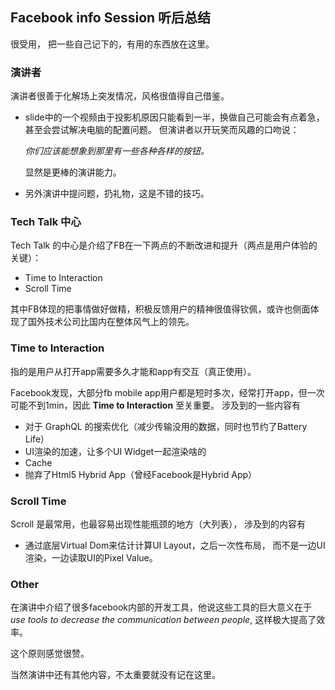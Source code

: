 ## Facebook info Session 听后总结

很受用， 把一些自己记下的，有用的东西放在这里。


### 演讲者

演讲者很善于化解场上突发情况，风格很值得自己借鉴。

- slide中的一个视频由于投影机原因只能看到一半，换做自己可能会有点着急，甚至会尝试解决电脑的配置问题。 但演讲者以开玩笑而风趣的口吻说：

   *你们应该能想象到那里有一些各种各样的按钮。*

   显然是更棒的演讲能力。

- 另外演讲中提问题，扔礼物，这是不错的技巧。



### Tech Talk 中心

Tech Talk 的中心是介绍了FB在一下两点的不断改进和提升（两点是用户体验的关键）：

- Time to Interaction 
- Scroll Time

其中FB体现的把事情做好做精，积极反馈用户的精神很值得钦佩，或许也侧面体现了国外技术公司比国内在整体风气上的领先。



### Time to Interaction

指的是用户从打开app需要多久才能和app有交互（真正使用）。


Facebook发现，大部分fb mobile app用户都是短时多次，经常打开app，但一次可能不到1min，因此 **Time to Interaction** 至关重要。
涉及到的一些内容有

- 对于 GraphQL 的搜索优化（减少传输没用的数据，同时也节约了Battery Life）
- UI渲染的加速，让多个UI Widget一起渲染啥的
- Cache
- 抛弃了Html5 Hybrid App（曾经Facebook是Hybrid App）


### Scroll Time

Scroll 是最常用，也最容易出现性能瓶颈的地方（大列表）， 涉及到的内容有

- 通过底层Virtual Dom来估计计算UI Layout，之后一次性布局， 而不是一边UI渲染，一边读取UI的Pixel Value。




### Other

在演讲中介绍了很多facebook内部的开发工具，他说这些工具的巨大意义在于 *use tools to decrease the communication between people*, 
这样极大提高了效率。


这个原则感觉很赞。

 
当然演讲中还有其他内容，不太重要就没有记在这里。



